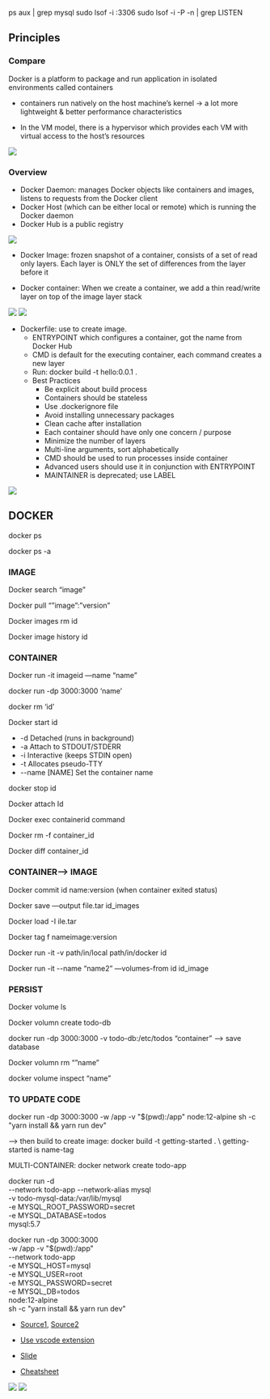 ps aux | grep mysql
sudo lsof -i :3306
sudo lsof -i -P -n | grep LISTEN

## Principles

### Compare

Docker is a platform to package and run application in isolated environments called containers

-   containers run natively on the host machine’s kernel -> a lot more lightweight & better performance characteristics

-   In the VM model, there is a hypervisor which provides each VM with virtual access to the host’s resources

![](imgs/dockervsvm.png)

### Overview

-   Docker Daemon: manages Docker objects like containers and images, listens to requests from the Docker client
-   Docker Host (which can be either local or remote) which is running the Docker daemon
-   Docker Hub is a public registry

![](imgs/dockeroverview.png)

-   Docker Image: frozen snapshot of a container, consists of a set of read only layers. Each layer is ONLY the set of differences from the layer before it

-   Docker container: When we create a container, we add a thin read/write layer on top of the image layer stack

![](imgs/dockercontainer.png)
![](imgs/Lifecycle.png)

-   Dockerfile: use to create image.
    -   ENTRYPOINT which configures a container, got the name from Docker Hub
    -   CMD is default for the executing container, each command creates a new layer
    -   Run: docker build -t hello:0.0.1 .
    -   Best Practices
        -   Be explicit about build process
        -   Containers should be stateless
        -   Use .dockerignore file
        -   Avoid installing unnecessary packages
        -   Clean cache after installation
        -   Each container should have only one concern / purpose
        -   Minimize the number of layers
        -   Multi-line arguments, sort alphabetically
        -   CMD should be used to run processes inside container
        -   Advanced users should use it in conjunction with ENTRYPOINT
        -   MAINTAINER is deprecated; use LABEL

![](imgs/dockerfile.png)

## DOCKER

docker ps

docker ps -a

### IMAGE

Docker search “image”

Docker pull “”image”:”version”

Docker images rm id

Docker image history id

### CONTAINER

Docker run -it imageid —name “name”

docker run -dp 3000:3000 ‘name’

docker rm ‘id’

Docker start id

-   -d Detached (runs in background)
-   -a Attach to STDOUT/STDERR
-   -i Interactive (keeps STDIN open)
-   -t Allocates pseudo-TTY
-   --name [NAME] Set the container name

docker stop id

Docker attach Id

Docker exec containerid command

Docker rm -f container_id

Docker diff container_id

### CONTAINER—> IMAGE

Docker commit id name:version (when container exited status)

Docker save —output file.tar id_images

Docker load -I ile.tar

Docker tag f nameimage:version

Docker run -it -v path/in/local path/in/docker id

Docker run -it --name “name2” —volumes-from id id_image

### PERSIST

Docker volume ls

Docker volumn create todo-db

docker run -dp 3000:3000 -v todo-db:/etc/todos “container”
—> save database

Docker volumn rm “”name”

docker volume inspect “name”

### TO UPDATE CODE

docker run -dp 3000:3000 -w /app -v "$(pwd):/app" node:12-alpine sh -c "yarn install && yarn run dev"

—> then build to create image:
docker build -t getting-started .
\\ getting-started is name-tag

MULTI-CONTAINER:
docker network create todo-app

docker run -d \
 --network todo-app --network-alias mysql \
 -v todo-mysql-data:/var/lib/mysql \
 -e MYSQL_ROOT_PASSWORD=secret \
 -e MYSQL_DATABASE=todos \
 mysql:5.7

docker run -dp 3000:3000 \
 -w /app -v "$(pwd):/app" \
 --network todo-app \
 -e MYSQL_HOST=mysql \
 -e MYSQL_USER=root \
 -e MYSQL_PASSWORD=secret \
 -e MYSQL_DB=todos \
 node:12-alpine \
 sh -c "yarn install && yarn run dev"

-   [Source1](https://www.youtube.com/watch?v=jbb1dbFaovg), [Source2](https://youtube.com/playlist?list=PLwJr0JSP7i8At14UIC-JR4r73G4hQ1CXO)
-   [Use vscode extension](https://www.youtube.com/watch?v=sUZxIWDUicA)

-   [Slide](https://docs.google.com/presentation/d/11y8C-5u35_7--IUPuI4i4Xqiy-FUcR1GAERdJg692c8/edit#slide=id.g3950aa8d3c_0_220)

-   [Cheatsheet](https://github.com/wsargent/docker-cheat-sheet)

![](imgs/command.png)
![](imgs/commandimg.png)
